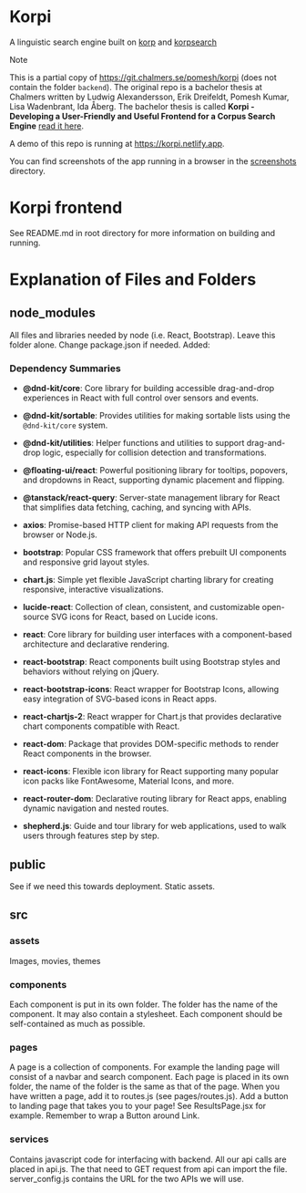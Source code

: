 # Korpi

A linguistic search engine built on [korp](https://spraakbanken.gu.se/korp/) and [korpsearch](https://github.com/heatherleaf/korpsearch)

> [!NOTE]
> This is a partial copy of <https://git.chalmers.se/pomesh/korpi> (does not contain the folder `backend`).
> The original repo is a bachelor thesis at Chalmers written by Ludwig Alexandersson, Erik Dreifeldt, Pomesh Kumar, Lisa Wadenbrant, Ida Åberg.
> The bachelor thesis is called **Korpi - Developing a User-Friendly and Useful Frontend for a Corpus Search Engine** [read it here](./Korpi___Bachelor_Thesis.pdf).

A demo of this repo is running at <https://korpi.netlify.app>.

You can find screenshots of the app running in a browser in the [screenshots](screenshots/) directory.

# Korpi frontend
See README.md in root directory for more information on building and running.

# Explanation of Files and Folders
## node_modules
All files and libraries needed by node (i.e. React, Bootstrap). Leave this folder alone. Change package.json if needed.
Added:
### Dependency Summaries

- **@dnd-kit/core**: Core library for building accessible drag-and-drop experiences in React with full control over sensors and events.
- **@dnd-kit/sortable**: Provides utilities for making sortable lists using the `@dnd-kit/core` system.
- **@dnd-kit/utilities**: Helper functions and utilities to support drag-and-drop logic, especially for collision detection and transformations.

- **@floating-ui/react**: Powerful positioning library for tooltips, popovers, and dropdowns in React, supporting dynamic placement and flipping.

- **@tanstack/react-query**: Server-state management library for React that simplifies data fetching, caching, and syncing with APIs.

- **axios**: Promise-based HTTP client for making API requests from the browser or Node.js.

- **bootstrap**: Popular CSS framework that offers prebuilt UI components and responsive grid layout styles.

- **chart.js**: Simple yet flexible JavaScript charting library for creating responsive, interactive visualizations.

- **lucide-react**: Collection of clean, consistent, and customizable open-source SVG icons for React, based on Lucide icons.

- **react**: Core library for building user interfaces with a component-based architecture and declarative rendering.

- **react-bootstrap**: React components built using Bootstrap styles and behaviors without relying on jQuery.

- **react-bootstrap-icons**: React wrapper for Bootstrap Icons, allowing easy integration of SVG-based icons in React apps.

- **react-chartjs-2**: React wrapper for Chart.js that provides declarative chart components compatible with React.

- **react-dom**: Package that provides DOM-specific methods to render React components in the browser.

- **react-icons**: Flexible icon library for React supporting many popular icon packs like FontAwesome, Material Icons, and more.

- **react-router-dom**: Declarative routing library for React apps, enabling dynamic navigation and nested routes.

- **shepherd.js**: Guide and tour library for web applications, used to walk users through features step by step.


## public
See if we need this towards deployment. Static assets.
## src

### assets
Images, movies, themes

### components
Each component is put in its own folder. The folder has the name of the component. It may also contain a stylesheet.
Each component should be self-contained as much as possible.

### pages
A page is a collection of components. For example the landing page will consist of a navbar and search component.
Each page is placed in its own folder, the name of the folder is the same as that of the page. When you have written a page, add it to routes.js (see pages/routes.js). 
Add a button to landing page that takes you to your page! See ResultsPage.jsx for example. Remember to wrap a Button around Link.

### services
Contains javascript code for interfacing with backend. All our api calls are placed in api.js. The that need to GET request from api can import the file. 
server_config.js contains the URL for the two APIs we will use.
